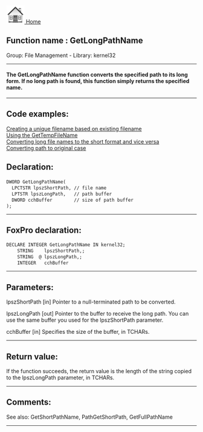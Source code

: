 [<img src="../../images/home.png"> Home ](https://github.com/VFPX/Win32API)  

## Function name : GetLongPathName
Group: File Management - Library: kernel32    
***  


#### The GetLongPathName function converts the specified path to its long form. If no long path is found, this function simply returns the specified name. 
***  


## Code examples:
[Creating a unique filename based on existing filename](../../samples/sample_014.md)  
[Using the GetTempFileName](../../samples/sample_016.md)  
[Converting long file names to the short format and vice versa](../../samples/sample_055.md)  
[Converting path to original case](../../samples/sample_102.md)  

## Declaration:
```foxpro  
DWORD GetLongPathName(
  LPCTSTR lpszShortPath, // file name
  LPTSTR lpszLongPath,   // path buffer
  DWORD cchBuffer        // size of path buffer
);  
```  
***  


## FoxPro declaration:
```foxpro  
DECLARE INTEGER GetLongPathName IN kernel32;
	STRING    lpszShortPath,;
	STRING  @ lpszLongPath,;
	INTEGER   cchBuffer  
```  
***  


## Parameters:
lpszShortPath 
[in] Pointer to a null-terminated path to be converted. 

lpszLongPath 
[out] Pointer to the buffer to receive the long path. You can use the same buffer you used for the lpszShortPath parameter. 

cchBuffer 
[in] Specifies the size of the buffer, in TCHARs.   
***  


## Return value:
If the function succeeds, the return value is the length of the string copied to the lpszLongPath parameter, in TCHARs.   
***  


## Comments:
See also: GetShortPathName, PathGetShortPath, GetFullPathName   
  
***  

